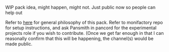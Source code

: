 WIP pack idea, might happen, might not. Just public now so people can help out

Refer to [here](https://github.com/users/ThePansmith/projects/2?pane=issue&itemId=94238107) for general philosophy of this pack. Refer to monifactory repo for setup instructions, and ask Pansmith in pancord for the experimental projects role if you wish to contribute. (Once we get far enough in that I can reasonally confirm that this will be happening, the channel(s) would be made public.
